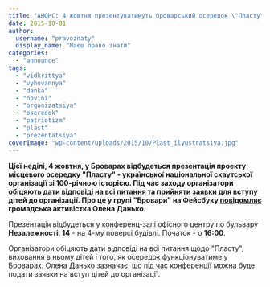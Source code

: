 ```yaml
---
title: "АНОНС: 4 жовтня презентуватимуть броварський осередок \"Пласту\""
date: 2015-10-01
author: 
  username: "pravoznaty"
  display_name: "Маєш право знати"
categories: 
  - "announce"
tags: 
  - "vidkrittya"
  - "vyhovannya"
  - "danka"
  - "novini"
  - "organizatsiya"
  - "oseredok"
  - "patriotizm"
  - "plast"
  - "prezentatsiya"
coverImage: "wp-content/uploads/2015/10/Plast_ilyustratsiya.jpg"
---
```


**Цієї неділі, 4 жовтня, у Броварах відбудеться презентація проекту місцевого осередку "Пласту" - української національної скаутської організації зі 100-річною історією. Під час заходу організатори обіцяють дати відповіді на всі питання та прийняти заявки для вступу дітей до організації. Про це у групі "Бровари" на Фейсбуку [повідомляє](https://www.facebook.com/groups/brovary/permalink/1114973181865980/) громадська активістка Олена Данько.**

Презентація відбудеться у конференц-залі офісного центру по бульвару **Незалежності, 14** - на 4-му поверсі будівлі. Початок - о **16:00**.

Організатори обіцяють дати відповіді на всі питання щодо "Пласту", виховання в ньому дітей і того, як осередок функціонуватиме у Броварах. Олена Данько зазначає, що під час конференції можна буде подати заявки на вступ дітей до організації.
